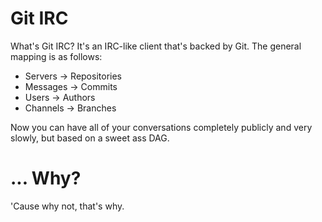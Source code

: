 # Git IRC
What's Git IRC? It's an IRC-like client that's backed by Git. The general mapping is as follows:

* Servers -> Repositories
* Messages -> Commits
* Users -> Authors
* Channels -> Branches

Now you can have all of your conversations completely publicly and very slowly, but based on a sweet ass DAG.

# ... Why?
'Cause why not, that's why.
